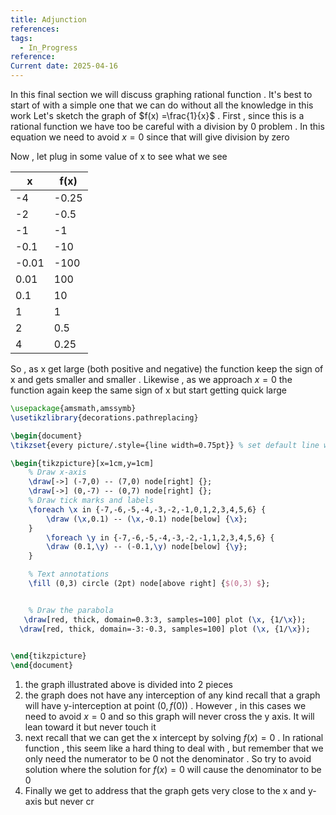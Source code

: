 ```yaml
---
title: Adjunction
references: 
tags:
  - In_Progress
reference: 
Current date: 2025-04-16
---
```

In this final section we will discuss  graphing  rational function .  It's best to start of with a simple one that we can do without all the knowledge in this work 
Let's sketch the graph of $f(x) =\frac{1}{x}$ . First , since this is a rational function we have too be careful with a division by  0 problem . In this equation we need to avoid $x=0$ since that will give division by zero

Now , let plug in some value of x to see what we see 

| x       | f(x)   |
|---------|--------|
| -4      | -0.25  |
| -2      | -0.5   |
| -1      | -1     |
| -0.1    | -10    |
| -0.01   | -100   |
| 0.01    | 100    |
| 0.1     | 10     |
| 1       | 1      |
| 2       | 0.5    |
| 4       | 0.25   |

So , as x get large (both positive and negative) the function keep the sign of x and gets smaller and smaller . Likewise , as we approach $x=0$ the function again keep the same sign of x but start getting quick large 

```tikz
\usepackage{amsmath,amssymb}
\usetikzlibrary{decorations.pathreplacing}

\begin{document}
\tikzset{every picture/.style={line width=0.75pt}} % set default line width

\begin{tikzpicture}[x=1cm,y=1cm]
    % Draw x-axis
    \draw[->] (-7,0) -- (7,0) node[right] {};
    \draw[->] (0,-7) -- (0,7) node[right] {};
    % Draw tick marks and labels
    \foreach \x in {-7,-6,-5,-4,-3,-2,-1,0,1,2,3,4,5,6} {
        \draw (\x,0.1) -- (\x,-0.1) node[below] {\x};
    }
        \foreach \y in {-7,-6,-5,-4,-3,-2,-1,1,2,3,4,5,6} {
        \draw (0.1,\y) -- (-0.1,\y) node[below] {\y};
    }

    % Text annotations  
    \fill (0,3) circle (2pt) node[above right] {$(0,3) $};


    % Draw the parabola
   \draw[red, thick, domain=0.3:3, samples=100] plot (\x, {1/\x});
  \draw[red, thick, domain=-3:-0.3, samples=100] plot (\x, {1/\x});

 
\end{tikzpicture}
\end{document}

```

1. the graph illustrated above is divided into 2 pieces 
2. the graph does not have any interception of any kind 
	recall that a graph will have y-interception at point $(0,f(0))$ . However ,  in this cases we need to avoid $x=0$ and so this  graph will never cross the y axis. It will lean toward it but never touch it 
3. next recall that we can get the x intercept by solving $f(x)=0$ . In rational function , this seem like a hard thing to deal with , but remember that we only need the numerator to be 0 not  the denominator . So try to avoid solution where the solution for $f(x)=0$ will cause the denominator to be 0
4. Finally we get to address that the graph gets very close to the x  and y-axis but never cr
